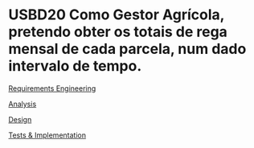 # USBD20 Como Gestor Agrícola, pretendo obter os totais de rega mensal de cada parcela, num dado intervalo de tempo.

[Requirements Engineering](01.requirements-engineering/Readme.md)

[Analysis](02.analysis/Readme.md)

[Design](03.design/Readme.md)

[Tests & Implementation ](04.tests-and-implementation/Readme.md)
